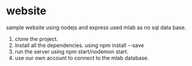# website
sample website using nodejs and express
used mlab as no sql data base.

1. clone the project.
2. Install all the dependencies. using npm install --save
3. run the server using npm start/nodemon start.
4. use our own account to connect to the mlab database.
